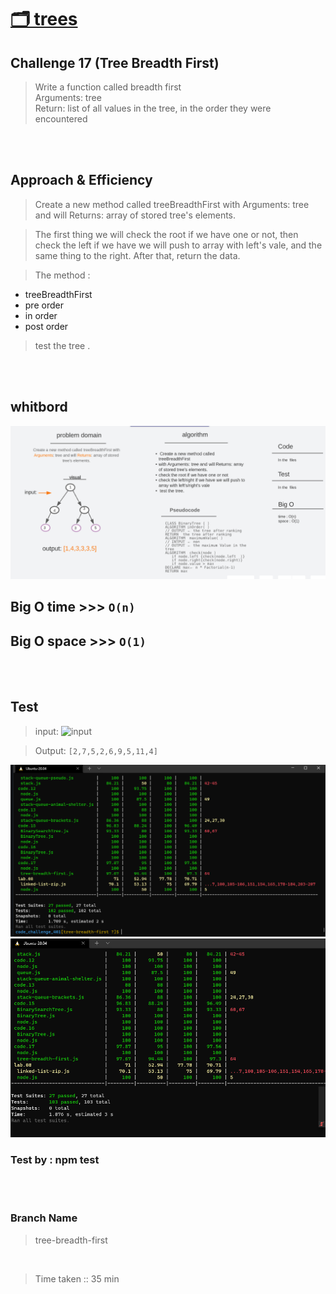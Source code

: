 # [🗂️ trees](https://codefellows.github.io/common_curriculum/data_structures_and_algorithms/Code_401/class-15/resources/Trees.html)

## Challenge 17 (Tree Breadth First)

> Write a function called breadth first <br>
> Arguments: tree <br>
> Return: list of all values in the tree, in the order they were encountered <br>

<br>
<br>

## Approach & Efficiency

> Create a new method called treeBreadthFirst with Arguments: tree and will Returns: array of stored tree's elements.

> The first thing we will check the root if we have one or not, then check the left if we have we will push to array with left's vale, and the same thing to the right. After that, return the data.

> The method :

- treeBreadthFirst
- pre order
- in order
- post order

> test the tree .

<br>
<br>

## whitbord

![whitbord](./img/Code17.w.PNG)

## **Big O time** >>> `O(n)`

## **Big O space** >>> `O(1)`

<br>
<br>

## Test

> input:
> ![input](https://codefellows.github.io/common_curriculum/data_structures_and_algorithms/Code_401/class-17/binary-tree.png)

> Output: `[2,7,5,2,6,9,5,11,4]`

![test](./img/Code17.test.PNG)
![test](./img/Capture22.PNG)

### Test by : npm test

<br>
<br>

### Branch Name

> tree-breadth-first

<br>

> Time taken :: 35 min
